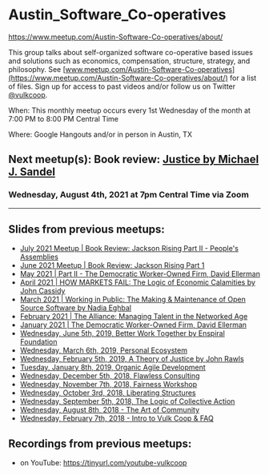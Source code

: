 # Austin_Software_Co-operatives
https://www.meetup.com/Austin-Software-Co-operatives/about/

This group talks about self-organized software co-operative based issues and solutions such as economics, compensation, structure, strategy, and philosophy. See [www.meetup.com/Austin-Software-Co-operatives](https://www.meetup.com/Austin-Software-Co-operatives/about/) for a list of files. Sign up for access to past videos and/or follow us on Twitter [@vulkcoop](https://twitter.com/vulkcoop).

When: This monthly meetup occurs every 1st Wednesday of the month at 7:00 PM to 8:00 PM Central Time 

Where: Google Hangouts and/or in person in Austin, TX 

Next meetup(s): Book review: [Justice by Michael J. Sandel](https://www.goodreads.com/book/show/6452731-justice)
---

### Wednesday, August 4th, 2021 at 7pm Central Time via Zoom

---

Slides from previous meetups: 
---
- [July 2021 Meetup | Book Review: Jackson Rising Part II - People's Assemblies](https://docs.google.com/presentation/d/1O4SL2YV6BQ9gHrkvKs6JG7N3jbBeTRtZDfO4DqtTSX8/edit#slide=id.p)
- [June 2021 Meetup | Book Review: Jackson Rising Part 1](https://docs.google.com/presentation/d/1wS-K3k6ARXifZpb29WgNBSBp5l_E2M88SMJi7kTTPF4/edit#slide=id.p)
- [May 2021 | Part II - The Democratic Worker-Owned Firm, David Ellerman](https://docs.google.com/presentation/d/1Fj13bn4ioGBbH3NQvbLK5w1c2qBh8-uyYM-RzSTp7Ao/edit#slide=id.p)
- [April 2021 | HOW MARKETS FAIL: The Logic of Economic Calamities by John Cassidy](https://docs.google.com/presentation/d/143SZfp4WaQ-enFmxkI_7T0dO2yMxbwwI0T4xwOZu54o/edit#slide=id.p)
- [March 2021 | Working in Public: The Making & Maintenance of Open Source Software by Nadia Eghbal](https://docs.google.com/presentation/d/17Lf0-fbdCJYf3yZ4i7-Km2ZV5D8baEjXF5PVHN2Rm-w/edit#slide=id.p)
- [February 2021 | The Alliance: Managing Talent in the Networked Age](https://docs.google.com/presentation/d/1mWxVjEnRab2mkBxxZBRnPN4Ckx7GjlTOMS0yk01cU90/edit#slide=id.p)
- [January 2021 | The Democratic Worker-Owned Firm, David Ellerman](https://docs.google.com/presentation/d/1IWAFAVP95teMU8tZCSP2jrjL3dHlfrDjuDNuE07RAGM/edit#slide=id.p)
- [Wednesday, June 5th, 2019, Better Work Together by Enspiral Foundation](https://docs.google.com/presentation/d/1zPM3tnLeK0g8mQ3XBNtJF9js5PGeHpUJ366ckDvlmKo/edit#slide=id.p)
- [Wednesday, March 6th, 2019, Personal Ecosystem](https://docs.google.com/presentation/d/1Ti8fqXWltGn_9r2oYijlJrkgPrmTd_P2G49ZQp9s8Ow/edit#slide=id.p)
- [Wednesday, February 5th, 2019, A Theory of Justice by John Rawls](https://docs.google.com/presentation/d/13wzpnaXsrJ0eO5P310j4gJFw-686oy9pcvK7TmQuAL0/edit#slide=id.p)
- [Tuesday, January 8th, 2019, Organic Agile Development](https://docs.google.com/presentation/d/1bFITT6NDOvOKNB6OFECbOoGmSttpAeBQXIl7fFKvu10/edit#slide=id.p)
- [Wednesday, December 5th, 2018, Flawless Consulting](https://docs.google.com/presentation/d/1FYrPd6FZvzbKuEjWDL14x_g2RjKztJ8d116TAb76STk/edit#slide=id.p)
- [Wednesday, November 7th, 2018, Fairness Workshop](https://docs.google.com/presentation/d/1uGSRWuy14D86Tph7Z_fPNbWxW9nKVknSCMpctAz5aDw/edit#slide=id.p)
- [Wednesday, October 3rd, 2018, Liberating Structures](https://docs.google.com/presentation/d/1sOf-zWHOKB7gKCN2uA1VNI-y2ChkCUob0MhgfxidKI8/edit#slide=id.p)
- [Wednesday, September 5th, 2018, The Logic of Collective Action ](https://docs.google.com/presentation/d/1yYETTXTsdxr2ezfkBXH7LMmDT8rrbPbYldgk_va0izY/edit#slide=id.p)
- [Wednesday, August 8th, 2018 - The Art of Community](https://docs.google.com/presentation/d/15ityS7dYVKMb0nuPNsmMgMSdjYsc6wrguk0Xz90W_D0/edit#slide=id.p)
- [Wednesday, February 7th, 2018 - Intro to Vulk Coop & FAQ](https://docs.google.com/presentation/d/1qAWtnx45nT0QU0hxpnxEv5HPcjDzx_1o1MjYYIyw1Q0/edit#slide=id.p)


Recordings from previous meetups:
---

- on YouTube: https://tinyurl.com/youtube-vulkcoop
